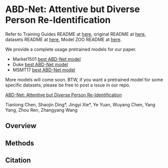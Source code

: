 # ABD-Net: Attentive but Diverse Person Re-Identification

Refer to Training Guides README at [here](./README_Training_Guides.md), original README at [here](./README_ORIG.md), datasets README at [here](./DATASETS.md), Model ZOO README at [here](./MODEL_ZOO.md).

We provide a complete usage pretrained models for our paper.

- Market1501 [best ABD-Net model](https://drive.google.com/file/d/1TuxnwSecg0EFFd5Z_665kek_e0Q-N4tU/view?usp=sharing)
- Duke [best ABD-Net model](https://drive.google.com/file/d/1wQtbi8gBe_oMLc9GvDXrGF5yRBoz51o_/view?usp=sharing)
- MSMT17 [best ABD-Net model](https://drive.google.com/file/d/1_ZpSfOxrid9xpSecAxEA2WAa6h-uWc1O/view?usp=sharing)

More models will come soon. BTW, if you want a pretrained model for some specific datasets, please be free to post a issue in our repo.

[ABD-Net: Attentive but Diverse Person Re-Identification]()

Tianlong Chen, Shaojin Ding\*, Jingyi Xie\*, Ye Yuan, Wuyang Chen, Yang Yang, Zhou Ren, Zhangyang Wang

## Overview

## Methods

## Citation

